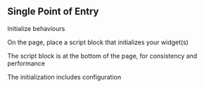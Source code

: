 ## Single Point of Entry

Initialize behaviours <!-- .element: class="fragment" -->

On the page, place a script block that initializes your widget(s) <!-- .element: class="fragment" -->

The script block is at the bottom of the page, for consistency and performance <!-- .element: class="fragment" -->

The initialization includes configuration <!-- .element: class="fragment" -->
